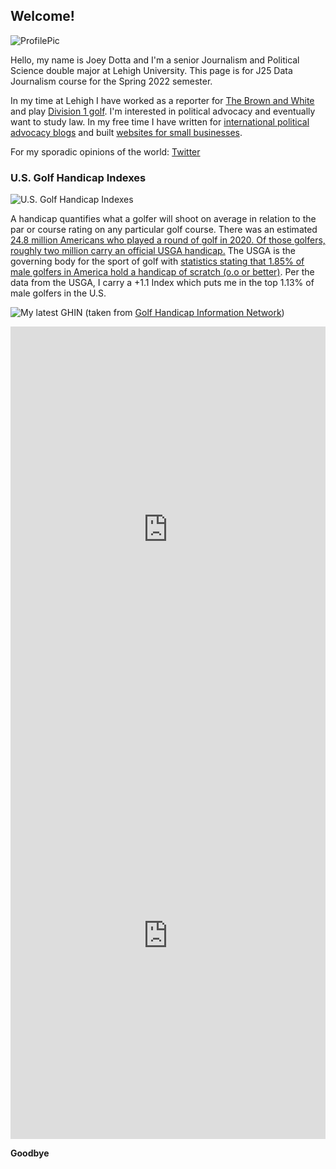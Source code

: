 ## Welcome!

![ProfilePic](https://github.com/JosephDotta/JosephDotta.github.io/blob/main/20-08-25a+UBI+in+America+-+Joey+Dotta.jpg?raw=true)

Hello, my name is Joey Dotta and I'm a senior Journalism and Political Science double major at Lehigh University. This page is for J25 Data Journalism course for the Spring 2022 semester. 

In my time at Lehigh I have worked as a reporter for [The Brown and White](https://thebrownandwhite.com/) and play [Division 1 golf](https://lehighsports.com/sports/mens-golf/roster/joseph-dotta/15792). I'm interested in political advocacy and eventually want to study law. In my free time I have written for [international political advocacy blogs](https://www.ubilabnetwork.org/blog/ubi-in-america) and built [websites for small businesses](https://mdfabinc.com/).

For my sporadic opinions of the world: [Twitter](https://twitter.com/jdotta13)

### U.S. Golf Handicap Indexes
![U.S. Golf Handicap Indexes](https://github.com/JosephDotta/JosephDotta.github.io/blob/main/How%20many%20golfers%20in%20the%20U.S.%20are%20scratch.png?raw=true=80x20)

A handicap quantifies what a golfer will shoot on average in relation to the par or course rating on any particular golf course. There was an estimated [24.8 million Americans who played a round of golf in 2020. Of those golfers, roughly two million carry an official USGA handicap.](https://www.linksmagazine.com/how-do-you-match-up-against-the-average-golf-handicap-in-2020/) The USGA is the governing body for the sport of golf with [statistics stating that 1.85% of male golfers in America hold a handicap of scratch (o.o or better)](https://www.usga.org/content/usga/home-page/handicapping/handicapping-stats.html). Per the data from the USGA, I carry a +1.1 Index which puts me in the top 1.13% of male golfers in the U.S.

![My latest GHIN](https://github.com/JosephDotta/JosephDotta.github.io/blob/main/Screenshot%202022-02-27%201.47.14%20PM.png?raw=true)
(taken from [Golf Handicap Information Network](https://www.ghin.com/profile))

<iframe src='https://cdn.knightlab.com/libs/timeline3/latest/embed/index.html?source=1HUKpZrWJTOehpDVmGaBTpLlMB-IWLZ2QLfTWvJ_NTO8&font=Default&lang=en&initial_zoom=2&height=650' width='100%' height='650' webkitallowfullscreen mozallowfullscreen allowfullscreen frameborder='0'></iframe>

<iframe src='https://cdn.knightlab.com/libs/timeline3/latest/embed/index.html?source=12pfGkSEbL0qqFMBIc7_dH6IjqegCp-3JmHV8V0KGScg&font=Default&lang=en&initial_zoom=2&height=650' width='100%' height='650' webkitallowfullscreen mozallowfullscreen allowfullscreen frameborder='0'></iframe>

**Goodbye**
